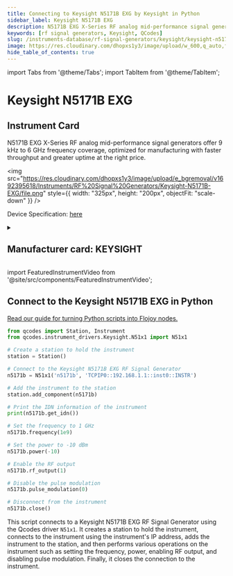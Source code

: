 ```yaml
---
title: Connecting to Keysight N5171B EXG by Keysight in Python
sidebar_label: Keysight N5171B EXG
description: N5171B EXG X-Series RF analog mid-performance signal generators offer 9 kHz to 6 GHz frequency coverage, optimized for manufacturing with faster throughput and greater uptime at the right price.
keywords: [rf signal generators, Keysight, QCodes]
slug: /instruments-database/rf-signal-generators/keysight/keysight-n5171b-exg
image: https://res.cloudinary.com/dhopxs1y3/image/upload/w_600,q_auto,f_auto/e_bgremoval/v1692395618/Instruments/RF%20Signal%20Generators/Keysight-N5171B-EXG/file.jpg
hide_table_of_contents: true
---
```


import Tabs from '@theme/Tabs';
import TabItem from '@theme/TabItem';

# Keysight N5171B EXG

## Instrument Card

<div className="flex">

<div>

N5171B EXG X-Series RF analog mid-performance signal generators offer 9 kHz to 6 GHz frequency coverage, optimized for manufacturing with faster throughput and greater uptime at the right price.

</div>

<img src="https://res.cloudinary.com/dhopxs1y3/image/upload/e_bgremoval/v1692395618/Instruments/RF%20Signal%20Generators/Keysight-N5171B-EXG/file.png" style={{ width: "325px", height: "200px", objectFit: "scale-down" }} />

</div>

<div className="flex text-center">

<p>Device Specification: <a target="\_blank" href="https://www.keysight.com/us/en/assets/7018-03381/data-sheets/5991-0039.pdf">here</a></p>

</div>

<details style={{ marginTop: "15px"}}>
<summary><h2>Manufacturer card: KEYSIGHT</h2></summary>

<img src="https://res.cloudinary.com/dhopxs1y3/image/upload/v1692125973/Instruments/Vendor%20Logos/Keysight.png" style={{ width: "100%", height: "170px",objectFit: "scale-down" }} />

Keysight Technologies, or Keysight, is an American company that manufactures electronics test and measurement equipment and software.

<ul>
  <li>Headquarters: USA</li>
  <li>Yearly Revenue (millions, USD): 5420.0</li>
  <li>Vendor Website: <a href="https://www.keysight.com/us/en/home.html">here</a></li>
</ul>
</details>

import FeaturedInstrumentVideo from '@site/src/components/FeaturedInstrumentVideo';

<FeaturedInstrumentVideo category='RF_SIGNAL_GENERATORS' manufacturer='KEYSIGHT'></FeaturedInstrumentVideo>


## Connect to the Keysight N5171B EXG in Python

[Read our guide for turning Python scripts into Flojoy nodes.](https://docs.flojoy.ai/custom-nodes/creating-custom-node/)
<Tabs>

<TabItem value="Flojoy" label="Flojoy" className="flojoy-instrument-tabs">

<NodeCardCollection category='RF_SIGNAL_GENERATORS' manufacturer='KEYSIGHT'></NodeCardCollection>

</TabItem>
<TabItem value="QCodes" label="QCodes">

```python
from qcodes import Station, Instrument
from qcodes.instrument_drivers.Keysight.N51x1 import N51x1

# Create a station to hold the instrument
station = Station()

# Connect to the Keysight N5171B EXG RF Signal Generator
n5171b = N51x1('n5171b', 'TCPIP0::192.168.1.1::inst0::INSTR')

# Add the instrument to the station
station.add_component(n5171b)

# Print the IDN information of the instrument
print(n5171b.get_idn())

# Set the frequency to 1 GHz
n5171b.frequency(1e9)

# Set the power to -10 dBm
n5171b.power(-10)

# Enable the RF output
n5171b.rf_output(1)

# Disable the pulse modulation
n5171b.pulse_modulation(0)

# Disconnect from the instrument
n5171b.close()
```

This script connects to a Keysight N5171B EXG RF Signal Generator using the Qcodes driver `N51x1`. It creates a station to hold the instrument, connects to the instrument using the instrument's IP address, adds the instrument to the station, and then performs various operations on the instrument such as setting the frequency, power, enabling RF output, and disabling pulse modulation. Finally, it closes the connection to the instrument.

</TabItem>
</Tabs>